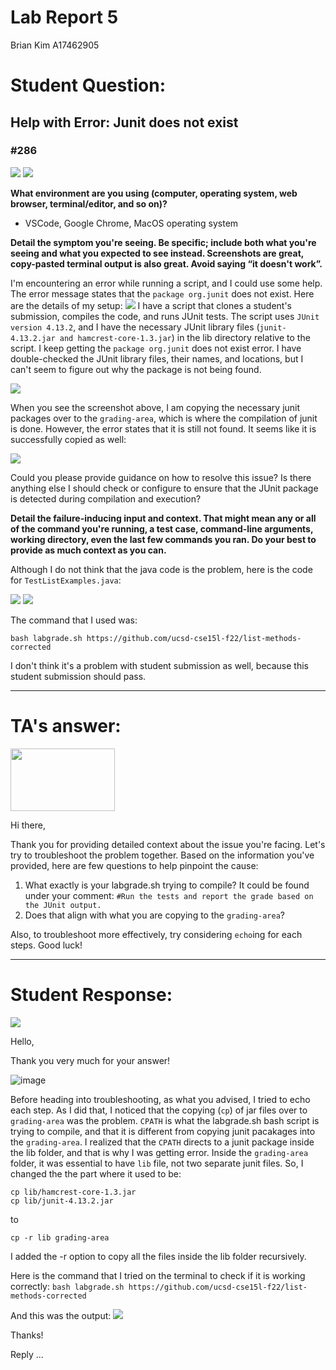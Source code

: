 # Lab Report 5
Brian Kim
A17462905

# Student Question: 

## Help with Error: Junit does not exist 
### #286

<img src="2minago.png"/>
<img src="Screen Shot 2023-06-05 at 5.23.10 PM.png"/>

**What environment are you using (computer, operating system, web browser, terminal/editor, and so on)?**

- VSCode, Google Chrome, MacOS operating system

**Detail the symptom you're seeing. Be specific; include both what you're seeing and what you expected to see instead. Screenshots are great, copy-pasted terminal output is also great. Avoid saying “it doesn't work”.**

I'm encountering an error while running a script, and I could use some help. The error message states that the ```package org.junit``` does not exist. Here are the details of my setup:
<img src="error5.png"/>
I have a script that clones a student's submission, compiles the code, and runs JUnit tests. The script uses ```JUnit version 4.13.2```, and I have the necessary JUnit library files (```junit-4.13.2.jar and hamcrest-core-1.3.jar```) in the lib directory relative to the script.
I keep getting the ```package org.junit``` does not exist error. I have double-checked the JUnit library files, their names, and locations, but I can't seem to figure out why the package is not being found. 

<img src="labgrade.png"/>

When you see the screenshot above, I am copying the necessary junit packages over to the ```grading-area```, which is where the compilation of junit is done. However, the error states that it is still not found. It seems like it is successfully copied as well: 

<img src="gradingarea.png"/>

Could you please provide guidance on how to resolve this issue? Is there anything else I should check or configure to ensure that the JUnit package is detected during compilation and execution?

**Detail the failure-inducing input and context. That might mean any or all of the command you're running, a test case, command-line arguments, working directory, even the last few commands you ran. Do your best to provide as much context as you can.**

Although I do not think that the java code is the problem, here is the code for ```TestListExamples.java```: 

<img src="testexamples.png"/>
<img src="codingblocktest.png"/>

The command that I used was: 

```bash labgrade.sh https://github.com/ucsd-cse15l-f22/list-methods-corrected```

I don't think it's a problem with student submission as well, because this student submission should pass. 

_________________

# TA's answer: 

<img height=100 width=167 src="answer.png"/>

Hi there,

Thank you for providing detailed context about the issue you're facing. Let's try to troubleshoot the problem together. Based on the information you've provided, here are few questions to help pinpoint the cause:

1. What exactly is your labgrade.sh trying to compile? It could be found under your comment: ```#Run the tests and report the grade based on the JUnit output.``` 
2. Does that align with what you are copying to the ```grading-area```?

Also, to troubleshoot more effectively, try considering ```echo```ing for each steps. Good luck!

_________________

# Student Response: 

<img src="2minago.png"/>

Hello, 

Thank you very much for your answer! 

![image](fixed.png)

Before heading into troubleshooting, as what you advised, I tried to echo each step. As I did that, I noticed that the copying (```cp```) of jar files over to ```grading-area``` was the problem. ```CPATH``` is what the labgrade.sh bash script is trying to compile, and that it is different from copying junit pacakages into the ```grading-area```. I realized that the ```CPATH``` directs to a junit package inside the lib folder, and that is why I was getting error. Inside the ```grading-area``` folder, it was essential to have ```lib``` file, not two separate junit files. So, I changed the the part where it used to be:

```
cp lib/hamcrest-core-1.3.jar
cp lib/junit-4.13.2.jar
```

to 

```
cp -r lib grading-area
```

I added the -r option to copy all the files inside the lib folder recursively. 

Here is the command that I tried on the terminal to check if it is working correctly: 
```bash labgrade.sh https://github.com/ucsd-cse15l-f22/list-methods-corrected```

And this was the output:
<img src="correctoutput.png"/>

Thanks!

<p>Reply ...</p>

